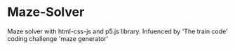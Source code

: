 # Maze-Solver
Maze solver with html-css-js and p5.js library. Infuenced by 'The train code' coding challenge 'maze generator'
